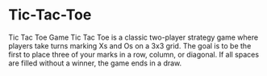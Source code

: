 # Tic-Tac-Toe
Tic Tac Toe Game Tic Tac Toe is a classic two-player strategy game where players take turns marking Xs and Os on a 3x3 grid. The goal is to be the first to place three of your marks in a row, column, or diagonal. If all spaces are filled without a winner, the game ends in a draw.
